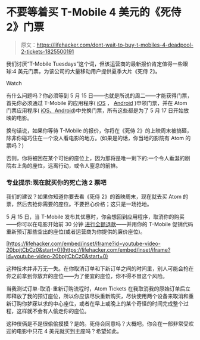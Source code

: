 # 不要等着买 T-Mobile 4 美元的《死侍 2》门票

> 原文：<https://lifehacker.com/dont-wait-to-buy-t-mobiles-4-deadpool-2-tickets-1825500191>

我们讨厌“T-Mobile Tuesdays”这个词，但该运营商的最新报价肯定值得一些眼球:4 美元门票，为该公司的大量移动用户提供夏季大片《死侍 2》。

Watch

有什么问题吗？你必须等到 5 月 15 日——也就是所说的周二——才能获得门票，首先你必须通过 T-Mobile 的应用程序( [iOS](https://itunes.apple.com/us/app/tmobile-tuesdays/id1111876388) ， [Android](https://play.google.com/store/apps/details?id=com.tmobile.tuesdays) )申领门票，并在 Atom 门票应用程序( [iOS、](https://itunes.apple.com/us/app/atom-movie-tickets-times/id926058555?mt=8)[Android](https://play.google.com/store/apps/details?id=org.gamatech.androidclient.app&hl=en_US))中兑换门票，所有这些都是为了 5 月 17 日开始放映的电影。

换句话说，如果你等待 T-Mobile 的报价，你将在《死侍 2》的上映周末被搞砸，除非你碰巧住在一个没人看电影的地方。(如果是的话，你当地的影院有 Atom 的票吗？)

否则，你将被困在某个可怕的座位上，因为那将是唯一剩下的:一个令人垂涎的剧院右上角的座位，远离行动，或令人窒息的前排。

### 专业提示:现在就买你的死亡池 2 票吧

我们的建议？如果你知道你要去看《死侍 2》的首映周末，现在就去买 Atom 的票，然后去抢你需要的座位。不要担心价格；这只是一场抢地。

5 月 15 日，当 T-Mobile 发布其优惠时，你会想回到应用程序，取消你的购买——你可以在电影开始前 30 分钟 [进行全额退款](https://www.atomtickets.com/help/entry/cancel-order-after-purchase)——并用你的 T-Mobile 促销代码重新预订那些空出的座位(或者运营商为你提供的廉价座位)。

 [https://lifehacker.com/embed/inset/iframe?id=youtube-video-20bpjtCbCz0&start=0](https://lifehacker.com/embed/inset/iframe?id=youtube-video-20bpjtCbCz0&start=0) 

这种技术并非万无一失。在你取消订单和下新订单之间的时间里，别人可能会抢在你之前拿到你放弃的座位——为了便宜的座位，你不得不冒这个风险。

当我测试订单-取消-重新订购流程时，Atom Tickets 在我取消我的原始订单后立即释放了我的预订座位，所以你应该尽快重新购买，尽快使用两个设备来取消和重新订购你梦寐以求的中心座位，或者在早上或晚上的某个奇怪的时间完成整个过程，这样就不会有人偷走你的座位。

这种伎俩是不是很偷偷摸摸？是的。死侍会同意吗？大概吧。你会在一部非常受欢迎的电影中只花 4 美元就买到主座吗？希望如此。